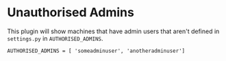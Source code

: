 # Unauthorised Admins

This plugin will show machines that have admin users that aren't defined in ``settings.py`` in ``AUTHORISED_ADMINS``. 

``AUTHORISED_ADMINS = [ 'someadminuser', 'anotheradminuser']``